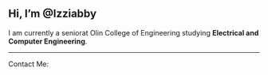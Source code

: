 ## Hi, I’m @Izziabby
I am currently a seniorat Olin College of Engineering studying **Electrical and Computer Engineering**.

---

Contact Me:


<!---
Izziabby/Izziabby is a ✨ special ✨ repository because its `README.md` (this file) appears on your GitHub profile.
You can click the Preview link to take a look at your changes.
--->
